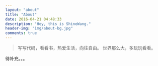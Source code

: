 ```yaml
---
layout: "about"
title: "About"
date: 2016-04-21 04:48:33
description: "Hey, this is ShineWang."
header-img: "img/about-bg.jpg"
comments: true
---
```



>写写代码，看看书，热爱生活，向往自由。
>世界那么大，多玩玩看看。

待补充。。。

